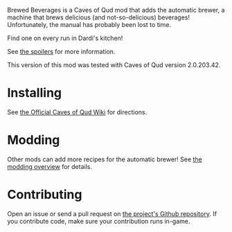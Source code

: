 Brewed Beverages is a Caves of Qud mod that adds the automatic brewer, a machine that brews delicious (and not-so-delicious) beverages! Unfortunately, the manual has probably been lost to time.

Find one on every run in Dardi's kitchen!

See [the spoilers](Spoilers.markdown) for more information.

This version of this mod was tested with Caves of Qud version 2.0.203.42.

# Installing

See [the Official Caves of Qud Wiki](https://wiki.cavesofqud.com/Modding:Installing_a_mod#GitHub) for directions.

# Modding

Other mods can add more recipes for the automatic brewer! See [the modding overview](Modding.markdown) for details.

# Contributing

Open an issue or send a pull request on [the project's Github repository](https://github.com/HeladoDeBrownie/Caves-of-Qud-Brewed-Beverages). If you contribute code, make sure your contribution runs in-game.
